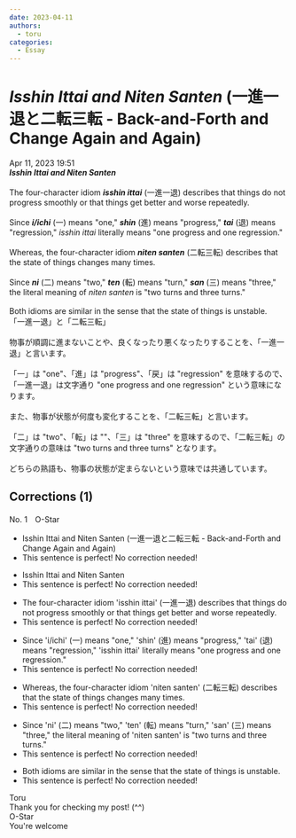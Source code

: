 ```yaml
---
date: 2023-04-11
authors:
  - toru
categories:
  - Essay
---
```


<h1 id="subject_show"><strong><em>Isshin Ittai and Niten Santen</strong></em> (一進一退と二転三転 - Back-and-Forth and Change Again and Again)</h1>
<div class="date">Apr 11, 2023 19:51</div>
<div id="post"><div id="body_show_ori">
<strong><em>Isshin Ittai and Niten Santen</strong></em><br/><br/>The four-character idiom <strong><em>isshin ittai</em></strong> (一進一退) describes that things do not progress smoothly or that things get better and worse repeatedly.<br/><br/>Since <strong><em>i/ichi</em></strong> (一) means "one," <strong><em>shin</em></strong> (進) means "progress," <strong><em>tai</em></strong> (退) means "regression," <em>isshin ittai</em> literally means "one progress and one regression."<br/><br/>Whereas, the four-character idiom <strong><em>niten santen</em></strong> (二転三転) describes that the state of things changes many times.<br/><br/>Since <strong><em>ni</em></strong> (二) means "two," <strong><em>ten</em></strong> (転) means "turn," <strong><em>san</em></strong> (三) means "three," the literal meaning of <em>niten santen</em> is "two turns and three turns."<br/><br/>Both idioms are similar in the sense that the state of things is unstable.
</div></div>

<!-- more -->

<div id="post_ja"><div id="body_show_mo">
「一進一退」と「二転三転」<br/><br/>物事が順調に進まないことや、良くなったり悪くなったりすることを、「一進一退」と言います。<br/><br/>「一」は "one"、「進」は "progress"、「戻」は "regression" を意味するので、「一進一退」は文字通り "one progress and one regression" という意味になります。<br/><br/>また、物事が状態が何度も変化することを、「二転三転」と言います。<br/><br/>「二」は "two"、「転」は ""、「三」は "three" を意味するので、「二転三転」の文字通りの意味は "two turns and three turns" となります。<br/><br/>どちらの熟語も、物事の状態が定まらないという意味では共通しています。
</div></div>

## Corrections (1)
<div id="block"><div class="first_name"> No. 1　<span class="just_name">O-Star</span></div><div id="block2">
<ul class="correction_field">
<li class="incorrect">Isshin Ittai and Niten Santen (一進一退と二転三転 - Back-and-Forth and Change Again and Again)</li>
<li class="corrected perfect">This sentence is perfect! No correction needed!</li>
</ul>
<ul class="correction_field">
<li class="incorrect">Isshin Ittai and Niten Santen</li>
<li class="corrected perfect">This sentence is perfect! No correction needed!</li>
</ul>
<ul class="correction_field">
<li class="incorrect">The four-character idiom 'isshin ittai' (一進一退) describes that things do not progress smoothly or that things get better and worse repeatedly.</li>
<li class="corrected perfect">This sentence is perfect! No correction needed!</li>
</ul>
<ul class="correction_field">
<li class="incorrect">Since 'i/ichi' (一) means "one," 'shin' (進) means "progress," 'tai' (退) means "regression," 'isshin ittai' literally means "one progress and one regression."</li>
<li class="corrected perfect">This sentence is perfect! No correction needed!</li>
</ul>
<ul class="correction_field">
<li class="incorrect">Whereas, the four-character idiom 'niten santen' (二転三転) describes that the state of things changes many times.</li>
<li class="corrected perfect">This sentence is perfect! No correction needed!</li>
</ul>
<ul class="correction_field">
<li class="incorrect">Since 'ni' (二) means "two," 'ten' (転) means "turn," 'san' (三) means "three," the literal meaning of 'niten santen' is "two turns and three turns."</li>
<li class="corrected perfect">This sentence is perfect! No correction needed!</li>
</ul>
<ul class="correction_field">
<li class="incorrect">Both idioms are similar in the sense that the state of things is unstable.</li>
<li class="corrected perfect">This sentence is perfect! No correction needed!</li>
</ul>
</div><div class="name"><span class="just_name">Toru</span><br>
Thank you for checking my post! (^^)
</div>
<div class="name"><span class="just_name">O-Star</span><br>
You're welcome
</div>
</div>

